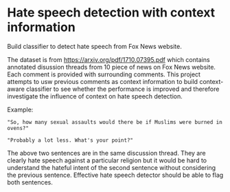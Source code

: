 # Hate speech detection with context information

Build classifier to detect hate speech from Fox News website.

The dataset is from https://arxiv.org/pdf/1710.07395.pdf
which contains annotated disussion threads from 10 piece of news on Fox News website. Each comment is provided with surrounding comments.
This project attempts to usw previous comments as context information to build context-aware classifier to see whether the performance is improved and therefore investigate the influence of context 
on hate speech detection.

Example:
```
"So, how many sexual assaults would there be if Muslims were burned in ovens?"

"Probably a lot less. What's your point?"
```

The above two sentences are in the same discussion thread. They are clearly hate speech against a particular religion but it would be hard to understand the hateful intent of the second sentence without considering the previous sentence.
Effective hate speech detector should be able to flag both sentences.
